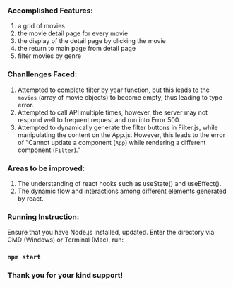 ### Accomplished Features: 
1. a grid of movies 
2. the movie detail page for every movie 
3. the display of the detail page by clicking the movie
4. the return to main page from detail page
5. filter movies by genre

### Chanllenges Faced: 
1. Attempted to complete filter by year function, but this leads to the `movies` (array of movie objects) to become empty, thus leading to type error. 
2. Attempted to call API multiple times, however, the server may not respond well to frequent request and run into Error 500.
3. Attempted to dynamically generate the filter buttons in Filter.js, while manipulating the content on the App.js. However, this leads to the error of "Cannot update a component (`App`) while rendering a different component (`Filter`)." 


### Areas to  be improved: 
1. The understanding of react hooks such as useState() and useEffect(). 
2. The dynamic flow and interactions among different elements generated by react. 

### Running Instruction: 
Ensure that you have Node.js installed, updated. 
Enter the directory via CMD (Windows) or Terminal (Mac), run: 

### `npm start`

### Thank you for your kind support! 